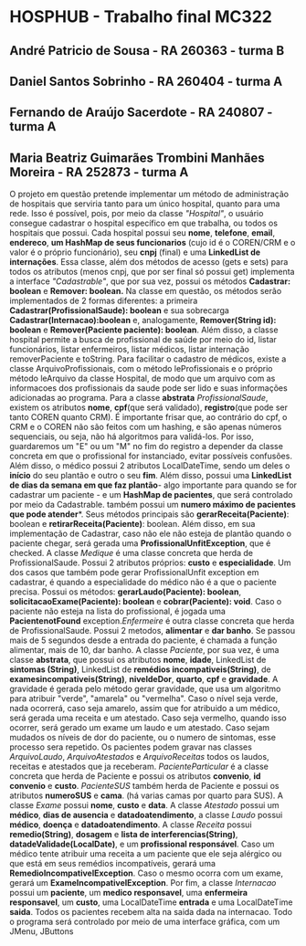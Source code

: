 # HOSPHUB - Trabalho final MC322
## André Patricio de Sousa - RA 260363 - turma B
## Daniel Santos Sobrinho - RA 260404 - turma A
## Fernando de Araújo Sacerdote - RA 240807 - turma A
## Maria Beatriz Guimarães Trombini Manhães Moreira - RA 252873 - turma A

O projeto em questão pretende implementar um método de administração de hospitais que serviria tanto para um único hospital, quanto para uma rede. Isso é possível, pois, por meio da classe *"Hospital"*, o usuário consegue cadastrar o hospital específico em que trabalha, ou todos os hospitais que possui. Cada hospital possui seu **nome**, **telefone**, **email**, **endereco**, **um HashMap de seus funcionarios** (cujo id é o COREN/CRM e o valor é o próprio funcionário), seu **cnpj** (final) e uma **LinkedList de internações**. Essa classe, além dos métodos de acesso (gets e sets) para todos os atributos (menos cnpj, que por ser final só possui get) implementa a interface *"Cadastrable"*, que por sua vez, possui os métodos **Cadastrar: boolean** e **Remover: boolean.** Na classe em questão, os métodos serão implementados de 2 formas diferentes: a primeira **Cadastrar(ProfissionalSaude): boolean** e sua sobrecarga **Cadastrar(Internacao):boolean** e, analogamente, **Remover(String id): boolean** e **Remover(Paciente paciente): boolean**. Além disso, a classe hospital permite a busca de profissional de saúde por meio do id, listar funcionários, listar enfermeiros, listar médicos, listar internação removerPaciente e toString. Para facilitar o cadastro de médicos, existe a classe ArquivoProfissionais, com o método leProfissionais e o próprio método leArquivo da classe Hospital, de modo que um arquivo com as informacoes dos profissionais da saude pode ser lido e suas informações adicionadas ao programa. Para a classe **abstrata** *ProfissionalSaude*, existem os atributos **nome**, **cpf**(que será validado), **registro**(que pode ser tanto COREN quanto CRM). É importante frisar que, ao contrário do cpf, o CRM e o COREN não são feitos com um hashing, e são apenas números sequenciais, ou seja, não há algoritmos para validá-los. Por isso, guardaremos um "E" ou um "M" no fim do registro a depender da classe concreta em que o profissional for instanciado, evitar possíveis confusões. Além disso, o médico possui 2 atributos LocalDateTime, sendo um deles o **início** do seu plantão e outro o seu **fim**. Além disso, possui uma **LinkedList de dias da semana em que faz plantão**- algo importante para quando se for cadastrar um paciente - e um **HashMap de pacientes**, que será controlado por meio da Cadastrable. também possui um **numero máximo de pacientes que pode atender***. Seus métodos principais são **gerarReceita(Paciente)**: boolean e **retirarReceita(Paciente)**: boolean. Além disso, em sua implementação de Cadastrar, caso não ele não esteja de plantão quando o paciente chegar, será gerada uma **ProfissionalUnfitException**, que é checked. 
A classe *Medique* é uma classe concreta que herda de ProfissionalSaude. Possui 2 atributos próprios: **custo** e **especialidade**. Um dos casos que também pode gerar ProfissionalUnfit exception em cadastrar, é quando a especialidade do médico não é a que o paciente precisa. Possui os métodos: **gerarLaudo(Paciente): boolean**, **solicitacaoExame(Paciente): boolean** e **cobrar(Paciente): void**. Caso o paciente não esteja na lista do profissional, é jogada uma **PacientenotFound** exception.*Enfermeire* é outra classe concreta que herda de ProfissionalSaude. Possui 2 metodos, **alimentar** e **dar banho**. Se passou mais de 5 segundos desde a entrada do paciente, é chamada a função alimentar, mais de 10, dar banho.
A classe *Paciente*, por sua vez, é uma classe **abstrata**, que possui os atributos **nome**, **idade**, LinkedList de **sintomas (String)**, LinkedList de **remédios incompativeis(String)**, de **examesincompativeis(String)**, **niveldeDor**, **quarto**, **cpf** e **gravidade**. A gravidade é gerada pelo método gerar gravidade, que usa um algoritmo para atribuir "verde", "amarela" ou "vermelha". Caso o nível seja verde, nada ocorrerá, caso seja amarelo, assim que for atribuido a um médico, será gerada uma receita e um atestado. Caso seja  vermelho, quando isso ocorrer, será gerado um exame um laudo e um atestado. 
Caso sejam mudados os níveis de dor do paciente, ou o numero de sintomas, esse processo sera repetido. Os pacientes podem gravar nas classes *ArquivoLaudo*, *ArquivoAtestados* e *ArquivoReceitas* todos os laudos, receitas e atestados que ja receberam.
*PacienteParticular* é a classe concreta que herda de Paciente e possui os atributos **convenio**, **id convenio** e **custo**. *PacienteSUS* também herda de Paciente e possui os atributos **numeroSUS** e **cama**. (há varias camas por quarto para SUS). 
A classe *Exame* possui **nome**, **custo** e **data**. A classe *Atestado* possui um **médico**, **dias de ausencia** e **datadoatendimento**, a classe *Laudo* possui **médico**, **doença** e **datadoatendimento**. A classe *Receita* possui **remedio(String)**, **dosagem** e **lista de interferencias(String)**, **datadeValidade(LocalDate)**, e um **profissional responsável**. 
Caso um médico tente atribuir uma receita a um paciente que ele seja alérgico ou que está em seus remédios incompatíveis, gerará uma **RemedioIncompativelException**.
Caso o mesmo ocorra com um exame, gerará um **ExameIncompativelException**.
Por fim, a classe *Internacao* possui um **paciente**, um **medico responsavel**, uma **enfermeira responsavel**, um **custo**, uma LocalDateTime **entrada** e uma LocalDateTime **saida**.
Todos os pacientes recebem alta na saida dada na internacao. 
Todo o programa será controlado por meio de uma interface gráfica, com um JMenu, JButtons 
